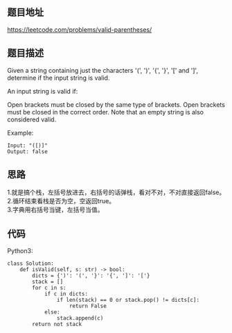 ## 题目地址
https://leetcode.com/problems/valid-parentheses/

## 题目描述
Given a string containing just the characters '(', ')', '{', '}', '[' and ']', determine if the input string is valid.

An input string is valid if:

Open brackets must be closed by the same type of brackets.
Open brackets must be closed in the correct order.
Note that an empty string is also considered valid.

Example:
```
Input: "([)]"
Output: false
```

## 思路
1.就是搞个栈，左括号放进去，右括号的话弹栈，看对不对，不对直接返回false。  
2.循环结束看栈是否为空，空返回true。  
3.字典用右括号当键，左括号当值。  

## 代码
Python3:
```
class Solution:
    def isValid(self, s: str) -> bool:
        dicts = {')': '(', '}': '{', ']': '['}
        stack = []
        for c in s:
            if c in dicts:
                if len(stack) == 0 or stack.pop() != dicts[c]:
                    return False
            else:
                stack.append(c)
        return not stack
```
